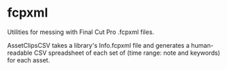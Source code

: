 # fcpxml

Utilities for messing with Final Cut Pro .fcpxml files.

AssetClipsCSV takes a library's Info.fcpxml file and generates a human-readable CSV spreadsheet of each set of (time range: note and keywords) for each asset.
